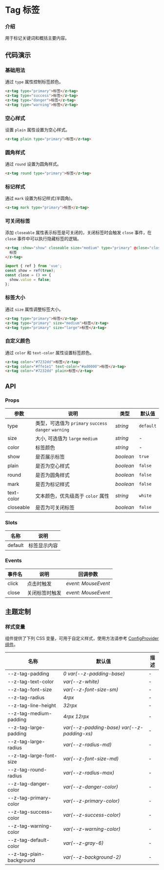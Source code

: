 # Tag 标签

### 介绍

用于标记关键词和概括主要内容。

## 代码演示

### 基础用法

通过 `type` 属性控制标签颜色。

```html
<z-tag type="primary">标签</z-tag>
<z-tag type="success">标签</z-tag>
<z-tag type="danger">标签</z-tag>
<z-tag type="warning">标签</z-tag>
```

### 空心样式

设置 `plain` 属性设置为空心样式。

```html
<z-tag plain type="primary">标签</z-tag>
```

### 圆角样式

通过 `round` 设置为圆角样式。

```html
<z-tag round type="primary">标签</z-tag>
```

### 标记样式

通过 `mark` 设置为标记样式(半圆角)。

```html
<z-tag mark type="primary">标签</z-tag>
```

### 可关闭标签

添加 `closeable` 属性表示标签是可关闭的，关闭标签时会触发 `close` 事件，在 `close` 事件中可以执行隐藏标签的逻辑。

```html
<z-tag :show="show" closeable size="medium" type="primary" @close="close">
  标签
</z-tag>
```

```js
import { ref } from 'vue';
const show = ref(true);
const close = () => {
  show.value = false;
};
```

### 标签大小

通过 `size` 属性调整标签大小。

```html
<z-tag type="primary">标签</z-tag>
<z-tag type="primary" size="medium">标签</z-tag>
<z-tag type="primary" size="large">标签</z-tag>
```

### 自定义颜色

通过 `color` 和 `text-color` 属性设置标签颜色。

```html
<z-tag color="#7232dd">标签</z-tag>
<z-tag color="#ffe1e1" text-color="#ad0000">标签</z-tag>
<z-tag color="#7232dd" plain>标签</z-tag>
```

## API

### Props

| 参数 | 说明 | 类型 | 默认值 |
| --- | --- | --- | --- |
| type | 类型，可选值为 `primary` `success` `danger` `warning` | _string_ | `default` |
| size | 大小, 可选值为 `large` `medium` | _string_ | - |
| color | 标签颜色 | _string_ | - |
| show | 是否展示标签 | _boolean_ | `true` |
| plain | 是否为空心样式 | _boolean_ | `false` |
| round | 是否为圆角样式 | _boolean_ | `false` |
| mark | 是否为标记样式 | _boolean_ | `false` |
| text-color | 文本颜色，优先级高于 `color` 属性 | _string_ | `white` |
| closeable | 是否为可关闭标签 | _boolean_ | `false` |

### Slots

| 名称    | 说明         |
| ------- | ------------ |
| default | 标签显示内容 |

### Events

| 事件名 | 说明           | 回调参数            |
| ------ | -------------- | ------------------- |
| click  | 点击时触发     | _event: MouseEvent_ |
| close  | 关闭标签时触发 | _event: MouseEvent_ |

## 主题定制

### 样式变量

组件提供了下列 CSS 变量，可用于自定义样式，使用方法请参考 [ConfigProvider 组件](/config-provider)。

| 名称 | 默认值 | 描述 |
| --- | --- | --- |
| --z-tag-padding | _0 var(--z-padding-base)_ | - |
| --z-tag-text-color | _var(--z-white)_ | - |
| --z-tag-font-size | _var(--z-font-size-sm)_ | - |
| --z-tag-radius | _4rpx_ | - |
| --z-tag-line-height | _32rpx_ | - |
| --z-tag-medium-padding | _4rpx 12rpx_ | - |
| --z-tag-large-padding | _var(--z-padding-base) var(--z-padding-xs)_ | - |
| --z-tag-large-radius | _var(--z-radius-md)_ | - |
| --z-tag-large-font-size | _var(--z-font-size-md)_ | - |
| --z-tag-round-radius | _var(--z-radius-max)_ | - |
| --z-tag-danger-color | _var(--z-danger-color)_ | - |
| --z-tag-primary-color | _var(--z-primary-color)_ | - |
| --z-tag-success-color | _var(--z-success-color)_ | - |
| --z-tag-warning-color | _var(--z-warning-color)_ | - |
| --z-tag-default-color | _var(--z-gray-6)_ | - |
| --z-tag-plain-background | _var(--z-background-2)_ | - |
